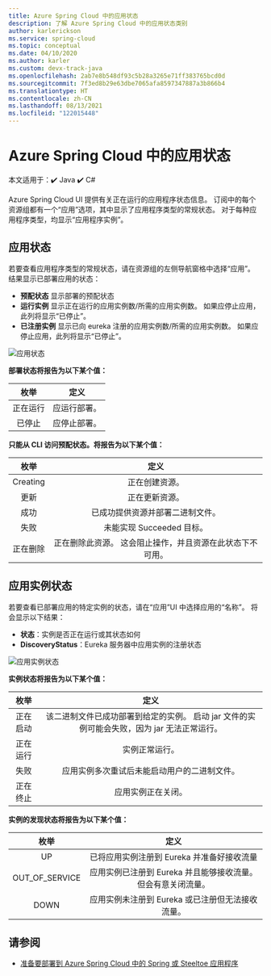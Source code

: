 ```yaml
---
title: Azure Spring Cloud 中的应用状态
description: 了解 Azure Spring Cloud 中的应用状态类别
author: karlerickson
ms.service: spring-cloud
ms.topic: conceptual
ms.date: 04/10/2020
ms.author: karler
ms.custom: devx-track-java
ms.openlocfilehash: 2ab7e8b548df93c5b28a3265e71ff383765bcd0d
ms.sourcegitcommit: 7f3ed8b29e63dbe7065afa8597347887a3b866b4
ms.translationtype: HT
ms.contentlocale: zh-CN
ms.lasthandoff: 08/13/2021
ms.locfileid: "122015448"
---
```

# <a name="app-status-in-azure-spring-cloud"></a>Azure Spring Cloud 中的应用状态

本文适用于：✔️ Java ✔️ C#

Azure Spring Cloud UI 提供有关正在运行的应用程序状态信息。  订阅中的每个资源组都有一个“应用”选项，其中显示了应用程序类型的常规状态。  对于每种应用程序类型，均显示“应用程序实例”。

## <a name="apps-status"></a>应用状态

若要查看应用程序类型的常规状态，请在资源组的左侧导航窗格中选择“应用”。 结果显示已部署应用的状态：

* **预配状态** 显示部署的预配状态
* **运行实例** 显示正在运行的应用实例数/所需的应用实例数。 如果应停止应用，此列将显示“已停止”。
* **已注册实例** 显示已向 eureka 注册的应用实例数/所需的应用实例数。 如果应停止应用，此列将显示“已停止”。

![应用状态](media/spring-cloud-concept-app-status/apps-ui-status.png)

**部署状态将报告为以下某个值：**

| 枚举 | 定义 |
|:--:|:----------------:|
| 正在运行 | 应运行部署。 |
| 已停止 | 应停止部署。 |

**只能从 CLI 访问预配状态。将报告为以下某个值：**

| 枚举 | 定义 |
|:--:|:----------------:|
| Creating | 正在创建资源。 |
| 更新 | 正在更新资源。 |
| 成功 | 已成功提供资源并部署二进制文件。 |
| 失败 | 未能实现 Succeeded 目标。 |
| 正在删除 | 正在删除此资源。 这会阻止操作，并且资源在此状态下不可用。 |

## <a name="app-instances-status"></a>应用实例状态

若要查看已部署应用的特定实例的状态，请在“应用”UI 中选择应用的“名称”。  将会显示以下结果：

* **状态**：实例是否正在运行或其状态如何
* **DiscoveryStatus**：Eureka 服务器中应用实例的注册状态

![应用实例状态](media/spring-cloud-concept-app-status/apps-ui-instance-status.png)

**实例状态将报告为以下某个值：**

| 枚举 | 定义 |
|:--:|:----------------:|
| 正在启动 | 该二进制文件已成功部署到给定的实例。 启动 jar 文件的实例可能会失败，因为 jar 无法正常运行。 |
| 正在运行 | 实例正常运行。 |
| 失败 | 应用实例多次重试后未能启动用户的二进制文件。 |
| 正在终止 | 应用实例正在关闭。 |

**实例的发现状态将报告为以下某个值：**

| 枚举 | 定义 |
|:--:|:----------------:|
| UP | 已将应用实例注册到 Eureka 并准备好接收流量 |
| OUT_OF_SERVICE | 应用实例已注册到 Eureka 并且能够接收流量。 但会有意关闭流量。 |
| DOWN | 应用实例未注册到 Eureka 或已注册但无法接收流量。 |

## <a name="see-also"></a>请参阅

* [准备要部署到 Azure Spring Cloud 中的 Spring 或 Steeltoe 应用程序](how-to-prepare-app-deployment.md)
